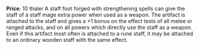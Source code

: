 **Price**: 10 thaler
A staff foot forged with strengthening spells can give the staff of a staff mage extra power when used as a weapon. The artifact is attached to the staff and gives a +1 bonus on the effect tests of all melee or ranged attacks, and on all powers which directly use the staff as a weapon. Even if this artifact most often is attached to a rune staff, it may be attached to an ordinary wooden staff with the same effect.
